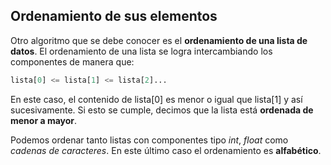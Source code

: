 ## Ordenamiento de sus elementos

Otro algoritmo que se debe conocer es el **ordenamiento de una lista de datos**. El ordenamiento de una lista se logra intercambiando los componentes de manera que:

```python
lista[0] <= lista[1] <= lista[2]...
```

En este caso, el contenido de lista[0] es menor o igual que lista[1] y así sucesivamente.
Si esto se cumple, decimos que la lista está **ordenada de menor a mayor**.

Podemos ordenar tanto listas con componentes tipo *int*, *float* como *cadenas de caracteres*. En este último caso el ordenamiento es **alfabético**.










